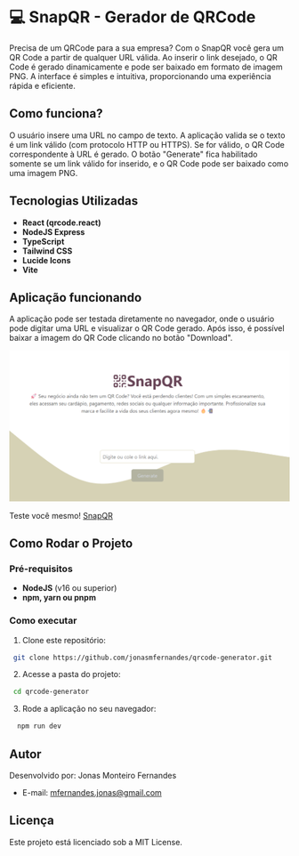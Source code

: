 # 💻 SnapQR - Gerador de QRCode

Precisa de um QRCode para a sua empresa? Com o SnapQR você gera um QR Code a partir de qualquer URL válida. Ao inserir o link desejado, o QR Code é gerado dinamicamente e pode ser baixado em formato de imagem PNG. A interface é simples e intuitiva, proporcionando uma experiência rápida e eficiente.

## Como funciona?

O usuário insere uma URL no campo de texto. A aplicação valida se o texto é um link válido (com protocolo HTTP ou HTTPS). Se for válido, o QR Code correspondente à URL é gerado. O botão "Generate" fica habilitado somente se um link válido for inserido, e o QR Code pode ser baixado como uma imagem PNG.

## Tecnologias Utilizadas
- **React (qrcode.react)**
- **NodeJS Express**
- **TypeScript**
- **Tailwind CSS**
- **Lucide Icons**
- **Vite**

## Aplicação funcionando

A aplicação pode ser testada diretamente no navegador, onde o usuário pode digitar uma URL e visualizar o QR Code gerado. Após isso, é possível baixar a imagem do QR Code clicando no botão "Download".

<img src="./src/assets/print_hero_2.png">

Teste você mesmo! <a href="https://snapqr-wheat.vercel.app">SnapQR</a>

## Como Rodar o Projeto

### Pré-requisitos
- **NodeJS** (v16 ou superior)
- **npm, yarn ou pnpm** 

### Como executar
1. Clone este repositório:
  ```bash
   git clone https://github.com/jonasmfernandes/qrcode-generator.git
  ```
2. Acesse a pasta do projeto:
  ```bash
   cd qrcode-generator
  ```
3. Rode a aplicação no seu navegador:
```bash
  npm run dev
```

## Autor 
Desenvolvido por: Jonas Monteiro Fernandes
- E-mail: mfernandes.jonas@gmail.com

## Licença
Este projeto está licenciado sob a MIT License.
